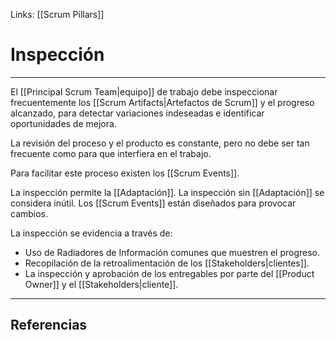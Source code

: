 Links: [[Scrum Pillars]]

# Inspección
---

El [[Principal Scrum Team|equipo]] de trabajo debe inspeccionar frecuentemente los [[Scrum Artifacts|Artefactos de Scrum]] y el progreso alcanzado, para detectar variaciones indeseadas e identificar oportunidades de mejora.

La revisión del proceso y el producto es constante, pero no debe ser tan frecuente como para que interfiera en el trabajo.

Para facilitar este proceso existen los [[Scrum Events]].

La inspección permite la [[Adaptación]]. La inspección sin [[Adaptación]] se considera inútil. Los [[Scrum Events]] están diseñados para provocar cambios.

La inspección se evidencia a través de:
- Uso de Radiadores de Información comunes que muestren el progreso.
- Recopilación de la retroalimentación de los [[Stakeholders|clientes]].
- La inspección y aprobación de los entregables por parte del [[Product Owner]] y el [[Stakeholders|cliente]].

---

## Referencias